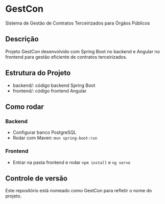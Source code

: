 # GestCon

Sistema de Gestão de Contratos Terceirizados para Órgãos Públicos

## Descrição

Projeto GestCon desenvolvido com Spring Boot no backend e Angular no frontend para gestão eficiente de contratos terceirizados.

## Estrutura do Projeto

- backend/: código backend Spring Boot
- frontend/: código frontend Angular

## Como rodar

### Backend

- Configurar banco PostgreSQL
- Rodar com Maven: `mvn spring-boot:run`

### Frontend

- Entrar na pasta frontend e rodar `npm install` e `ng serve`

## Controle de versão

Este repositório está nomeado como GestCon para refletir o nome do projeto.
